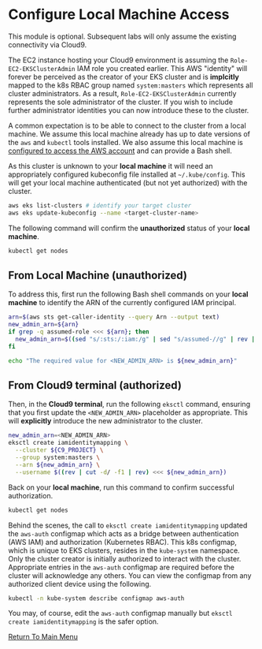 # Configure Local Machine Access

This module is optional.
Subsequent labs will only assume the existing connectivity via Cloud9.

The EC2 instance hosting your Cloud9 environment is assuming the `Role-EC2-EKSClusterAdmin` IAM role you created earlier.
This AWS "identity" will forever be perceived as the creator of your EKS cluster and is **implcitly** mapped to the k8s RBAC group named `system:masters` which represents all cluster administrators.
As a result, `Role-EC2-EKSClusterAdmin` currently represents the sole administrator of the cluster.
If you wish to include further administrator identities you can now introduce these to the cluster.

A common expectation is to be able to connect to the cluster from a local machine.
We assume this local machine already has up to date versions of the `aws` and `kubectl` tools installed.
We also assume this local machine is [configured to access the AWS account](https://docs.aws.amazon.com/cli/latest/userguide/cli-chap-configure.html) and can provide a Bash shell.

As this cluster is unknown to your **local machine** it will need an appropriately configured kubeconfig file installed at `~/.kube/config`.
This will get your local machine authenticated (but not yet authorized) with the cluster.
```bash
aws eks list-clusters # identify your target cluster
aws eks update-kubeconfig --name <target-cluster-name>
```

The following command will confirm the **unauthorized** status of your **local machine**.
```bash
kubectl get nodes
```

## From Local Machine (unauthorized)

To address this, first run the following Bash shell commands on your **local machine** to identify the ARN of the currently configured IAM principal.
```bash
arn=$(aws sts get-caller-identity --query Arn --output text)
new_admin_arn=${arn}
if grep -q assumed-role <<< ${arn}; then
  new_admin_arn=$((sed "s/:sts:/:iam:/g" | sed "s/assumed-//g" | rev | cut -d/ -f2- | rev) <<< ${arn})
fi

echo "The required value for <NEW_ADMIN_ARN> is ${new_admin_arn}"
```

## From Cloud9 terminal (authorized)

Then, in the **Cloud9 terminal**, run the following `eksctl` command, ensuring that you first update the `<NEW_ADMIN_ARN>` placeholder as appropriate.
This will **explicitly** introduce the new administrator to the cluster.
```bash
new_admin_arn=<NEW_ADMIN_ARN>
eksctl create iamidentitymapping \
  --cluster ${C9_PROJECT} \
  --group system:masters \
  --arn ${new_admin_arn} \
  --username $((rev | cut -d/ -f1 | rev) <<< ${new_admin_arn})
```

Back on your **local machine**, run this command to confirm successful authorization.
```bash
kubectl get nodes
```

Behind the scenes, the call to `eksctl create iamidentitymapping` updated the `aws-auth` configmap which acts as a bridge between authentication (AWS IAM) and authorization (Kubernetes RBAC).
This k8s configmap, which is unique to EKS clusters, resides in the `kube-system` namespace.
Only the cluster creator is initially authorized to interact with the cluster.
Appropriate entries in the `aws-auth` configmap are required before the cluster will acknowledge any others.
You can view the configmap from any authorized client device using the following.
```bash
kubectl -n kube-system describe configmap aws-auth
```

You may, of course, edit the `aws-auth` configmap manually but `eksctl create iamidentitymapping` is the safer option.

[Return To Main Menu](/README.md)
